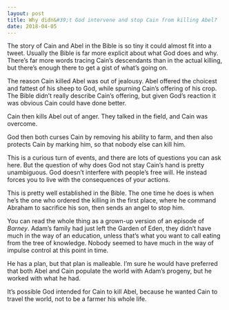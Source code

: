 ```yaml
---
layout: post
title: Why didn&#39;t God intervene and stop Cain from killing Abel?
date: 2018-04-05
---
```


<p>The story of Cain and Abel in the Bible is so tiny it could almost fit into a tweet. Usually the Bible is far more explicit about what God does and why. There’s far more words tracing Cain’s descendants than in the actual killing, but there’s enough there to get a gist of what’s going on.</p><p>The reason Cain killed Abel was out of jealousy. Abel offered the choicest and fattest of his sheep to God, while spurning Cain’s offering of his crop. The Bible didn’t really describe Cain’s offering, but given God’s reaction it was obvious Cain could have done better.</p><p>Cain then kills Abel out of anger. They talked in the field, and Cain was overcome.</p><p>God then both curses Cain by removing his ability to farm, and then also protects Cain by marking him, so that nobody else can kill him.</p><p>This is a curious turn of events, and there are lots of questions you can ask here. But the question of why does God not stay Cain’s hand is pretty unambiguous. God doesn’t interfere with people’s free will. He instead forces you to live with the consequences of your actions.</p><p>This is pretty well established in the Bible. The one time he does is when he’s the one who ordered the killing in the first place, where he command Abraham to sacrifice his son, then sends an angel to stop him.</p><p>You can read the whole thing as a grown-up version of an episode of <i>Barney</i>. Adam’s family had just left the Garden of Eden, they didn’t have much in the way of an education, unless that’s what you want to call eating from the tree of knowledge. Nobody seemed to have much in the way of impulse control at this point in time.</p><p>He has a plan, but that plan is malleable. I’m sure he would have preferred that both Abel and Cain populate the world with Adam’s progeny, but he worked with what he had.</p><p>It’s possible God intended for Cain to kill Abel, because he wanted Cain to travel the world, not to be a farmer his whole life.</p>
